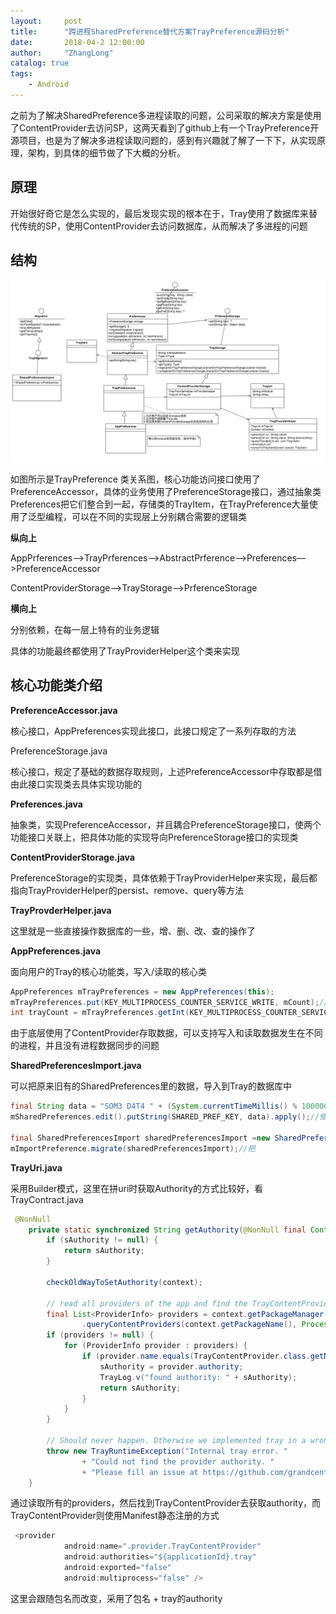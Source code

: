 ```yaml
---
layout:     post
title:      "跨进程SharedPreference替代方案TrayPreference源码分析"
date:       2018-04-2 12:00:00
author:     "ZhangLong"
catalog: true
tags:
    - Android
---
```




之前为了解决SharedPreference多进程读取的问题，公司采取的解决方案是使用了ContentProvider去访问SP，这两天看到了github上有一个TrayPreference开源项目，也是为了解决多进程读取问题的，感到有兴趣就了解了一下下，从实现原理，架构，到具体的细节做了下大概的分析。

## 原理

开始很好奇它是怎么实现的，最后发现实现的根本在于，Tray使用了数据库来替代传统的SP，使用ContentProvider去访问数据库，从而解决了多进程的问题

## 结构

![img](/img/image_tray.png)



如图所示是TrayPreference 类关系图，核心功能访问接口使用了PreferenceAccessor，具体的业务使用了PreferenceStorage接口，通过抽象类Preferences把它们整合到一起，存储类的TrayItem，在TrayPreference大量使用了泛型编程，可以在不同的实现层上分别耦合需要的逻辑类

**纵向上**

AppPrferences—>TrayPrferences—>AbstractPrference—>Preferences—>PreferenceAccessor

ContentProviderStorage—>TrayStorage—>PrferenceStorage

**横向上**

分别依赖，在每一层上特有的业务逻辑

具体的功能最终都使用了TrayProviderHelper这个类来实现



## 核心功能类介绍

**PreferenceAccessor.java**

核心接口，AppPreferences实现此接口，此接口规定了一系列存取的方法

PreferenceStorage.java

核心接口，规定了基础的数据存取规则，上述PreferenceAccessor中存取都是借由此接口实现类去具体实现功能的

**Preferences.java**

抽象类，实现PreferenceAccessor，并且耦合PreferenceStorage接口，使两个功能接口关联上，把具体功能的实现导向PreferenceStorage接口的实现类

**ContentProviderStorage.java**

PreferenceStorage的实现类，具体依赖于TrayProviderHelper来实现，最后都指向TrayProviderHelper的persist、remove、query等方法

**TrayProvderHelper.java**

这里就是一些直接操作数据库的一些，增、删、改、查的操作了

**AppPreferences.java**

面向用户的Tray的核心功能类，写入/读取的核心类

```java
AppPreferences mTrayPreferences = new AppPreferences(this);
mTrayPreferences.put(KEY_MULTIPROCESS_COUNTER_SERVICE_WRITE, mCount);//写入
int trayCount = mTrayPreferences.getInt(KEY_MULTIPROCESS_COUNTER_SERVICE_READ, 0);//读取
```

由于底层使用了ContentProvider存取数据，可以支持写入和读取数据发生在不同的进程，并且没有进程数据同步的问题

**SharedPreferencesImport.java**

可以把原来旧有的SharedPreferences里的数据，导入到Tray的数据库中

```java
final String data = "SOM3 D4T4 " + (System.currentTimeMillis() % 100000);
mSharedPreferences.edit().putString(SHARED_PREF_KEY, data).apply();//使用原生SharedPreference写入数据

final SharedPreferencesImport sharedPreferencesImport =new SharedPreferencesImport(this, SampleActivity.SHARED_PREF_NAME,SampleActivity.SHARED_PREF_KEY, TRAY_PREF_KEY);
mImportPreference.migrate(sharedPreferencesImport);//把
```

**TrayUri.java**

采用Builder模式，这里在拼uri时获取Authority的方式比较好，看TrayContract.java

```java
 @NonNull
    private static synchronized String getAuthority(@NonNull final Context context) {
        if (sAuthority != null) {
            return sAuthority;
        }

        checkOldWayToSetAuthority(context);

        // read all providers of the app and find the TrayContentProvider to read the authority
        final List<ProviderInfo> providers = context.getPackageManager()
                .queryContentProviders(context.getPackageName(), Process.myUid(), 0);
        if (providers != null) {
            for (ProviderInfo provider : providers) {
                if (provider.name.equals(TrayContentProvider.class.getName())) {
                    sAuthority = provider.authority;
                    TrayLog.v("found authority: " + sAuthority);
                    return sAuthority;
                }
            }
        }

        // Should never happen. Otherwise we implemented tray in a wrong way!
        throw new TrayRuntimeException("Internal tray error. "
                + "Could not find the provider authority. "
                + "Please fill an issue at https://github.com/grandcentrix/tray/issues");
    }
```

通过读取所有的providers，然后找到TrayContentProvider去获取authority，而TrayContentProvider则使用Manifest静态注册的方式

```java
 <provider
            android:name=".provider.TrayContentProvider"
            android:authorities="${applicationId}.tray"
            android:exported="false"
            android:multiprocess="false" />
```

这里会跟随包名而改变，采用了包名 + tray的authority



